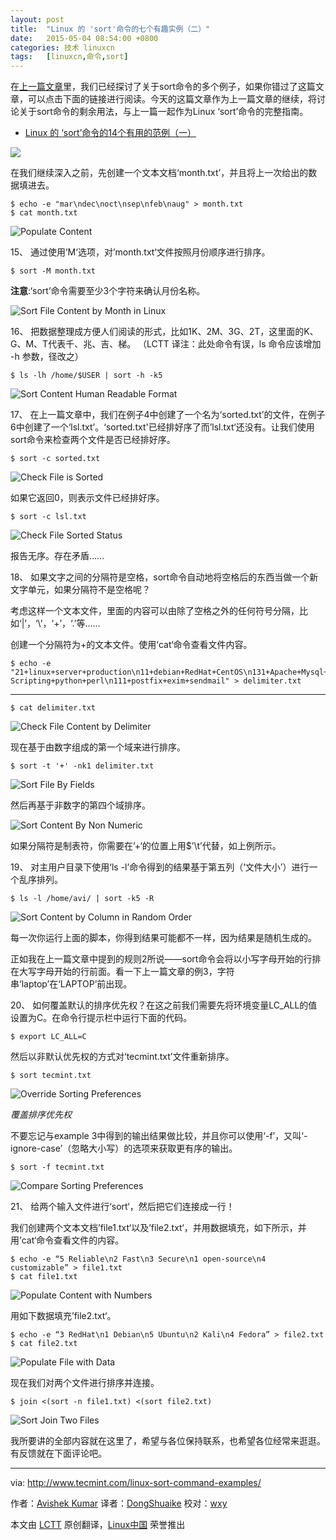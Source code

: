 ```yaml
---
layout: post
title:	"Linux 的 'sort'命令的七个有趣实例（二）"
date:	2015-05-04 08:54:00 +0800 
categories:	技术 linuxcn 
tags:	[linuxcn,命令,sort]
---
```



在[上一篇文章](http://www.tecmint.com/sort-command-linux/)里，我们已经探讨了关于sort命令的多个例子，如果你错过了这篇文章，可以点击下面的链接进行阅读。今天的这篇文章作为上一篇文章的继续，将讨论关于sort命令的剩余用法，与上一篇一起作为Linux ‘sort’命令的完整指南。


* [Linux 的 ‘sort’命令的14个有用的范例（一）](http://www.tecmint.com/sort-command-linux/)


![](/Asserts/Images/album/201505/02/102959wecogvuagsouuvke.png)


在我们继续深入之前，先创建一个文本文档‘month.txt’，并且将上一次给出的数据填进去。



```
$ echo -e "mar\ndec\noct\nsep\nfeb\naug" > month.txt
$ cat month.txt

```

![Populate Content](/Asserts/Images/album/201505/02/105700klkfmvv0flbsskf6.gif)


15、 通过使用’M‘选项，对’month.txt‘文件按照月份顺序进行排序。



```
$ sort -M month.txt

```

**注意**:‘sort’命令需要至少3个字符来确认月份名称。


![Sort File Content by Month in Linux](/Asserts/Images/album/201505/02/105701p2wxy026s0z023to.gif)


16、 把数据整理成方便人们阅读的形式，比如1K、2M、3G、2T，这里面的K、G、M、T代表千、兆、吉、梯。 （LCTT 译注：此处命令有误，ls 命令应该增加 -h 参数，径改之）



```
$ ls -lh /home/$USER | sort -h -k5

```

![Sort Content Human Readable Format](/Asserts/Images/album/201505/02/105701wxxuatq5zu9qtzmk.gif)


17、 在上一篇文章中，我们在例子4中创建了一个名为‘sorted.txt’的文件，在例子6中创建了一个‘lsl.txt’。‘sorted.txt'已经排好序了而’lsl.txt‘还没有。让我们使用sort命令来检查两个文件是否已经排好序。



```
$ sort -c sorted.txt

```

![Check File is Sorted](/Asserts/Images/album/201505/02/105702lsqqcyrsncwcffqj.gif)


如果它返回0，则表示文件已经排好序。



```
$ sort -c lsl.txt

```

![Check File Sorted Status](/Asserts/Images/album/201505/02/105702gyahwzs46p5s21a2.gif)


报告无序。存在矛盾……


18、 如果文字之间的分隔符是空格，sort命令自动地将空格后的东西当做一个新文字单元，如果分隔符不是空格呢？


考虑这样一个文本文件，里面的内容可以由除了空格之外的任何符号分隔，比如‘|’，‘\’，‘+’，‘.’等……


创建一个分隔符为+的文本文件。使用‘cat‘命令查看文件内容。



```
$ echo -e "21+linux+server+production\n11+debian+RedHat+CentOS\n131+Apache+Mysql+PHP\n7+Shell Scripting+python+perl\n111+postfix+exim+sendmail" > delimiter.txt

```



---



```
$ cat delimiter.txt

```

![Check File Content by Delimiter](/Asserts/Images/album/201505/02/105702uxrgssqxvglzlstn.gif)


现在基于由数字组成的第一个域来进行排序。



```
$ sort -t '+' -nk1 delimiter.txt

```

![Sort File By Fields](/Asserts/Images/album/201505/02/105703mnrarjnx7nddwnb0.gif)


然后再基于非数字的第四个域排序。


![Sort Content By Non Numeric](/Asserts/Images/album/201505/02/105703nxjyhizvvx8j5nxk.gif)


如果分隔符是制表符，你需要在’+‘的位置上用$’\t’代替，如上例所示。


19、 对主用户目录下使用‘ls -l’命令得到的结果基于第五列（‘文件大小’）进行一个乱序排列。



```
$ ls -l /home/avi/ | sort -k5 -R 

```

![Sort Content by Column in Random Order](/Asserts/Images/album/201505/02/105704pw69nw6hwhcwavww.gif)


每一次你运行上面的脚本，你得到结果可能都不一样，因为结果是随机生成的。


正如我在上一篇文章中提到的规则2所说——sort命令会将以小写字母开始的行排在大写字母开始的行前面。看一下上一篇文章的例3，字符串‘laptop’在‘LAPTOP’前出现。


20、 如何覆盖默认的排序优先权？在这之前我们需要先将环境变量LC\_ALL的值设置为C。在命令行提示栏中运行下面的代码。



```
$ export LC_ALL=C

```

然后以非默认优先权的方式对‘tecmint.txt’文件重新排序。



```
$ sort tecmint.txt

```

![Override Sorting Preferences](/Asserts/Images/album/201505/02/105706occ4t7a7h4m999m9.gif)


*覆盖排序优先权*


不要忘记与example 3中得到的输出结果做比较，并且你可以使用‘-f’，又叫‘-ignore-case’（忽略大小写）的选项来获取更有序的输出。



```
$ sort -f tecmint.txt

```

![Compare Sorting Preferences](/Asserts/Images/album/201505/02/105706sn54r2dspz2nbr2v.gif)


21、 给两个输入文件进行‘sort‘，然后把它们连接成一行！


我们创建两个文本文档’file1.txt‘以及’file2.txt‘，并用数据填充，如下所示，并用’cat‘命令查看文件的内容。



```
$ echo -e “5 Reliable\n2 Fast\n3 Secure\n1 open-source\n4 customizable” > file1.txt
$ cat file1.txt

```

![Populate Content with Numbers](/Asserts/Images/album/201505/02/105707j38vk01w78yt0g00.gif)


用如下数据填充’file2.txt‘。



```
$ echo -e “3 RedHat\n1 Debian\n5 Ubuntu\n2 Kali\n4 Fedora” > file2.txt
$ cat file2.txt

```

![Populate File with Data](/Asserts/Images/album/201505/02/105707drz8fbflwl50enze.gif)


现在我们对两个文件进行排序并连接。



```
$ join <(sort -n file1.txt) <(sort file2.txt)

```

![Sort Join Two Files](/Asserts/Images/album/201505/02/105708uumm00x22i5z2k07.gif)


我所要讲的全部内容就在这里了，希望与各位保持联系，也希望各位经常来逛逛。有反馈就在下面评论吧。




---


via: <http://www.tecmint.com/linux-sort-command-examples/>


作者：[Avishek Kumar](http://www.tecmint.com/author/avishek/) 译者：[DongShuaike](https://github.com/DongShuaike) 校对：[wxy](https://github.com/wxy)


本文由 [LCTT](https://github.com/LCTT/TranslateProject) 原创翻译，[Linux中国](http://linux.cn/) 荣誉推出
